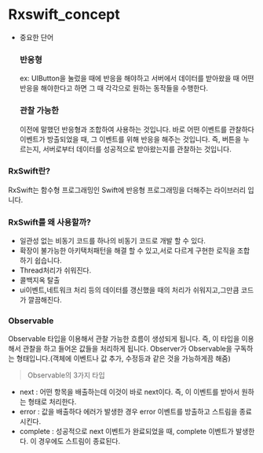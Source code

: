 # Rxswift_concept
- 중요한 단어
    
    ### 반응형
    
    ex: UIButton을 눌렀을 때에 반응을 해야하고 서버에서 데이터를 받아왔을 때 어떤 반응을 해야한다고 하면 그 때 각각으로 원하는 동작들을 수행한다.
    
    ### 관찰 가능한
    
    이전에 말했던 반응형과 조합하여 사용하는 것입니다. 바로 어떤 이벤트를 관찰하다 이벤트가 방출되었을 때, 그 이벤트를 위해 반응을 해주는 것입니다. 즉, 버튼을 누르는지, 서버로부터 데이터를 성공적으로 받아왔는지를 관찰하는 것입니다.
    

### RxSwift란?

RxSwift는 함수형 프로그래밍인 Swift에 반응형 프로그래밍을 더해주는 라이브러리 입니다.

### RxSwift를 왜 사용할까?

- 일관성 없는 비동기 코드를 하나의 비동기 코드로 개발 할 수 있다.
- 확장이 불가능한 아키택처패턴을 해결 할 수 있고,서로 다르게 구현한 로직을 조합하기 쉽습니다.
- Thread처리가 쉬워진다.
- 콜백지옥 탈출
- ui이벤트,네트워크 처리 등의 데이터를 갱신했을 때의 처리가 쉬워지고,그만큼 코드가 깔끔해진다.

### Observable

Observable 타입을 이용해서 관찰 가능한 흐름이 생성되게 됩니다. 즉, 이 타입을 이용해서 관찰을 하고 들어온 값들을 처리하게 됩니다. Observer가 Observable을 구독하는 형태입니다.(객체에 이벤트나 값 추가, 수정등과 같은 것을 가능하게끔 해줌)

> Observable의 3가지 타입
> 
- next : 어떤 항목을 배출하는데 이것이 바로 next이다. 즉, 이 이벤트를 받아서 원하는 형태로 처리한다.
- error : 값을 배출하다 에러가 발생한 경우 error 이벤트를 방출하고 스트림을 종료시킨다.
- complete : 성공적으로 next 이벤트가 완료되었을 때, complete 이벤트가 발생한다. 이 경우에도 스트림이 종료된다.
